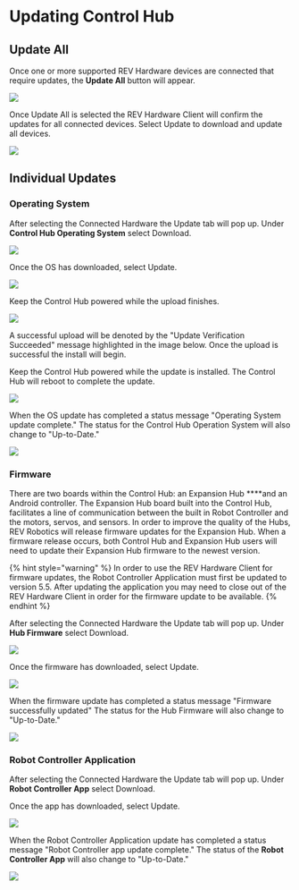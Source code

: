 # Updating Control Hub

## Update All

Once one or more supported REV Hardware devices are connected that require updates, the **Update All** button will appear.

![](../../.gitbook/assets/hardware-tab-hardware-detected-update-required.svg)

Once Update All is selected the REV Hardware Client will confirm the updates for all connected devices. Select Update to download and update all devices.

![](../../.gitbook/assets/hardware-tab-update-all.svg)

## Individual Updates

### Operating System

After selecting the Connected Hardware the Update tab will pop up. Under **Control Hub Operating System** select Download.

![](../../.gitbook/assets/updateos-click-download.svg)

Once the OS has downloaded, select Update.

![](../../.gitbook/assets/updateos-click-update.svg)

Keep the Control Hub powered while the upload finishes.

![](../../.gitbook/assets/updateos-upload.svg)

A successful upload will be denoted by the "Update Verification Succeeded" message highlighted in the image below. Once the upload is successful the install will begin.

Keep the Control Hub powered while the update is installed. The Control Hub will reboot to complete the update.

![](../../.gitbook/assets/updateos-install.svg)

When the OS update has completed a status message "Operating System update complete." The status for the Control Hub Operation System will also change to "Up-to-Date."

![](../../.gitbook/assets/updateos-final-step.svg)

### Firmware

There are two boards within the Control Hub: an Expansion Hub \*\*\*\*and an Android controller. The Expansion Hub board built into the Control Hub, facilitates a line of communication between the built in Robot Controller and the motors, servos, and sensors. In order to improve the quality of the Hubs, REV Robotics will release firmware updates for the Expansion Hub. When a firmware release occurs, both Control Hub and Expansion Hub users will need to update their Expansion Hub firmware to the newest version.

{% hint style="warning" %}
In order to use the REV Hardware Client for firmware updates, the Robot Controller Application must first be updated to version 5.5. After updating the application you may need to close out of the REV Hardware Client in order for the firmware update to be available.
{% endhint %}

After selecting the Connected Hardware the Update tab will pop up. Under **Hub Firmware** select Download.

![](../../.gitbook/assets/frimware-update-start.svg)

Once the firmware has downloaded, select Update.

![](../../.gitbook/assets/frimware-update-update.svg)

When the firmware update has completed a status message "Firmware successfully updated" The status for the Hub Firmware will also change to "Up-to-Date."

![](../../.gitbook/assets/frimware-update-complete.svg)

### Robot Controller Application

After selecting the Connected Hardware the Update tab will pop up. Under **Robot Controller App** select Download.

Once the app has downloaded, select Update.

![](../../.gitbook/assets/updatapk-click-update.svg)

When the Robot Controller Application update has completed a status message "Robot Controller app update complete." The status of the **Robot Controller App** will also change to "Up-to-Date."

![](../../.gitbook/assets/updatapk-done.svg)

##
